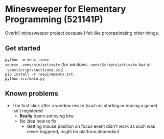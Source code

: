 # Minesweeper for Elementary Programming (521141P)

Overkill minesweeper project because I felt like procrastinating other things.

## Get started

`python -m venv .venv`  
`source .venv/bin/activate` (for windows `.venv\Scripts\activate.bat` or `.venv\Scripts\Activate.ps1`)  
`pip install -r requirements.txt`  
`python src/main.py`

## Known problems

- The first click after a window resize (such as starting or ending a game) isn't registered
  - **Really** damn annoying btw
  - No idea how to fix
    - Getting mouse position on focus event didn't work as such was never triggered, might be platform dependant
